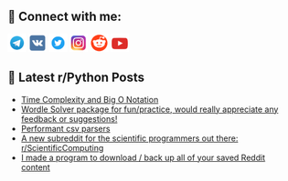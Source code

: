 ## 🔎 Connect with me:
[<img src="https://github.com/bullbesh/bullbesh/blob/main/images/Telegram.png" width="32" height="32" />](https://t.me/bullbesh)
[<img src="https://github.com/bullbesh/bullbesh/blob/main/images/VK.png" width="32" height="32" />](https://vk.com/bullbesh)
[<img src="https://github.com/bullbesh/bullbesh/blob/main/images/Twitter.png" width="32" height="32" />](https://twitter.com/bullbesh1)
[<img src="https://github.com/bullbesh/bullbesh/blob/main/images/Instagram.png" width="32" height="32" />](https://www.instagram.com/bullbesh)
[<img src="https://github.com/bullbesh/bullbesh/blob/main/images/Reddit.png" width="32" height="32" />](https://www.reddit.com/user/bullbesh)
[<img src="https://github.com/bullbesh/bullbesh/blob/main/images/YouTube.png" width="32" height="32" />](https://www.youtube.com/channel/UCtfjRs6uzgq5mfm8S06WTcg)

## 📕 Latest r/Python Posts
<!-- BLOG-POST-LIST:START -->
- [Time Complexity and Big O Notation](https://www.reddit.com/r/Python/comments/12bwrfs/time_complexity_and_big_o_notation/)
- [Wordle Solver package for fun/practice, would really appreciate any feedback or suggestions!](https://www.reddit.com/r/Python/comments/12busil/wordle_solver_package_for_funpractice_would/)
- [Performant csv parsers](https://www.reddit.com/r/Python/comments/12btus6/performant_csv_parsers/)
- [A new subreddit for the scientific programmers out there: r/ScientificComputing](https://www.reddit.com/r/Python/comments/12bshnh/a_new_subreddit_for_the_scientific_programmers/)
- [I made a program to download / back up all of your saved Reddit content](https://www.reddit.com/r/Python/comments/12bs0xr/i_made_a_program_to_download_back_up_all_of_your/)
<!-- BLOG-POST-LIST:END -->
